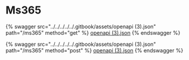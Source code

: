 # Ms365

{% swagger src="../../../../../.gitbook/assets/openapi (3).json" path="/ms365" method="get" %}
[openapi (3).json](<../../../../../.gitbook/assets/openapi (3).json>)
{% endswagger %}

{% swagger src="../../../../../.gitbook/assets/openapi (3).json" path="/ms365" method="post" %}
[openapi (3).json](<../../../../../.gitbook/assets/openapi (3).json>)
{% endswagger %}
